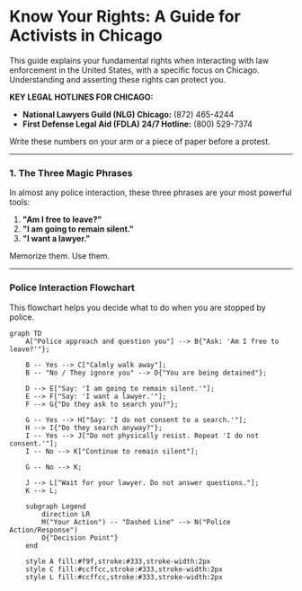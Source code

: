 # Know Your Rights: A Guide for Activists in Chicago

This guide explains your fundamental rights when interacting with law enforcement in the United States, with a specific focus on Chicago. Understanding and asserting these rights can protect you.

**KEY LEGAL HOTLINES FOR CHICAGO:**
*   **National Lawyers Guild (NLG) Chicago:** (872) 465-4244
*   **First Defense Legal Aid (FDLA) 24/7 Hotline:** (800) 529-7374

Write these numbers on your arm or a piece of paper before a protest.

---

### **1. The Three Magic Phrases**

In almost any police interaction, these three phrases are your most powerful tools:

1.  **"Am I free to leave?"**
2.  **"I am going to remain silent."**
3.  **"I want a lawyer."**

Memorize them. Use them.

---

### **Police Interaction Flowchart**

This flowchart helps you decide what to do when you are stopped by police.

```mermaid
graph TD
    A["Police approach and question you"] --> B{"Ask: 'Am I free to leave?'"};

    B -- Yes --> C["Calmly walk away"];
    B -- "No / They ignore you" --> D{"You are being detained"};

    D --> E["Say: 'I am going to remain silent.'"];
    E --> F["Say: 'I want a lawyer.'"];
    F --> G{"Do they ask to search you?"};

    G -- Yes --> H["Say: 'I do not consent to a search.'"];
    H --> I{"Do they search anyway?"};
    I -- Yes --> J["Do not physically resist. Repeat 'I do not consent.'"];
    I -- No --> K["Continue to remain silent"];

    G -- No --> K;

    J --> L["Wait for your lawyer. Do not answer questions."];
    K --> L;

    subgraph Legend
        direction LR
        M("Your Action") -- "Dashed Line" --> N("Police Action/Response")
        O{"Decision Point"}
    end

    style A fill:#f9f,stroke:#333,stroke-width:2px
    style C fill:#ccffcc,stroke:#333,stroke-width:2px
    style L fill:#ccffcc,stroke:#333,stroke-width:2px
```
